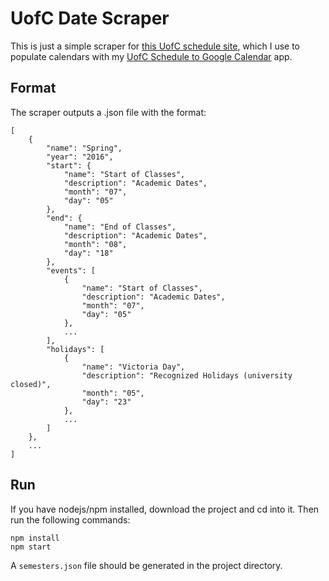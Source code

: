 # UofC Date Scraper

This is just a simple scraper for [this UofC schedule site](https://www.ucalgary.ca/pubs/calendar/current/academic-schedule.html), which I use to populate calendars with my [UofC Schedule to Google Calendar](http://schedule.blakemealey.ca) app.

## Format

The scraper outputs a .json file with the format:

	[
		{
			"name": "Spring",
			"year": "2016",
			"start": {
				"name": "Start of Classes",
				"description": "Academic Dates",
				"month": "07",
				"day": "05"
			},
			"end": {
				"name": "End of Classes",
				"description": "Academic Dates",
				"month": "08",
				"day": "18"
			},
			"events": [
				{
					"name": "Start of Classes",
					"description": "Academic Dates",
					"month": "07",
					"day": "05"
				},
				...
			],
			"holidays": [
				{
					"name": "Victoria Day",
					"description": "Recognized Holidays (university closed)",
					"month": "05",
					"day": "23"
				},
				...
			]
		},
		...
	]

## Run

If you have nodejs/npm installed, download the project and cd into it. Then run the following commands:

	npm install
	npm start

A `semesters.json` file should be generated in the project directory.
